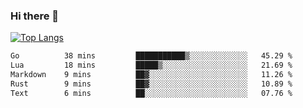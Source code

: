 ### Hi there 👋

<!--
**3Xpl0it3r/3Xpl0it3r** is a ✨ _special_ ✨ repository because its `README.md` (this file) appears on your GitHub profile.

Here are some ideas to get you started:

- 🔭 I’m currently working on ...
- 🌱 I’m currently learning ...
- 👯 I’m looking to collaborate on ...
- 🤔 I’m looking for help with ...
- 💬 Ask me about ...
- 📫 How to reach me: ...
- 😄 Pronouns: ...
- ⚡ Fun fact: ...
-->


[![Top Langs](https://github-readme-stats.vercel.app/api/top-langs/?username=3Xpl0it3r&layout=compact)](https://github.com/3Xpl0it3r/3Xpl0it3r)

<!--START_SECTION:waka-->

```txt
Go          38 mins         ███████████▒░░░░░░░░░░░░░   45.29 %
Lua         18 mins         █████▒░░░░░░░░░░░░░░░░░░░   21.69 %
Markdown    9 mins          ██▓░░░░░░░░░░░░░░░░░░░░░░   11.26 %
Rust        9 mins          ██▓░░░░░░░░░░░░░░░░░░░░░░   10.89 %
Text        6 mins          ██░░░░░░░░░░░░░░░░░░░░░░░   07.76 %
```

<!--END_SECTION:waka-->
